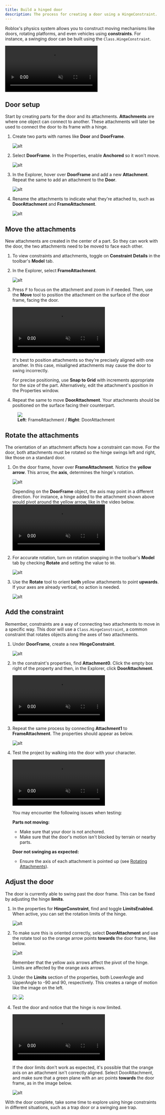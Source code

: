 ```yaml
---
title: Build a hinged door
description: The process for creating a door using a HingeConstraint.
---
```


Roblox's physics system allows you to construct moving mechanisms like doors, rotating platforms, and even vehicles using **constraints**. For instance, a swinging door can be built using the `Class.HingeConstraint`.

<video controls loop muted>
   <source src="../../../assets/tutorials/building-a-hinged-door/introToConstraints_finalExample.mp4" />
</video>

## Door setup

Start by creating parts for the door and its attachments. **Attachments** are where one object can connect to another. These attachments will later be used to connect the door to its frame with a hinge.

1. Create two parts with names like **Door** and **DoorFrame**.

   ![alt](../../../assets/tutorials/building-a-hinged-door/introToConstraints-showDoorCreated.jpg)

2. Select **DoorFrame**. In the Properties, enable **Anchored** so it won't move.

   ![alt](../../../assets/tutorials/building-a-hinged-door/introToConstraints_selectAnchored.png)

3. In the Explorer, hover over **DoorFrame** and add a new **Attachment**. Repeat the same to add an attachment to the **Door**.

   ![alt](../../../assets/tutorials/building-a-hinged-door/introToConstraints_attachmentsCreated.png)

4. Rename the attachments to indicate what they're attached to, such as **DoorAttachment** and **FrameAttachment**.

   ![alt](../../../assets/tutorials/building-a-hinged-door/introToConstraints_attachmentsRenamed.png)

## Move the attachments

New attachments are created in the center of a part. So they can work with the door, the two attachments need to be moved to face each other.

1. To view constraints and attachments, toggle on **Constraint Details** in the toolbar's **Model** tab.
2. In the Explorer, select **FrameAttachment**.

   ![alt](../../../assets/tutorials/building-a-hinged-door/introToConstraints_selectFrameAttachment.png)

3. Press <kbd>F</kbd> to focus on the attachment and zoom in if needed. Then, use the **Move** tool to position the attachment on the surface of the door frame, facing the door.

   <video controls loop muted>
      <source src="../../../assets/tutorials/building-a-hinged-door/introToConstraints_showMoveAttachment.mp4" />
   </video>

    <Alert severity="info">

   It's best to position attachments so they're precisely aligned with one another. In this case, misaligned attachments may cause the door to swing incorrectly.

   For precise positioning, use <b>Snap to Grid</b> with increments appropriate for the size of the part. Alternatively, edit the attachment's position in the Properties window.

    </Alert>

4. Repeat the same to move **DoorAttachment**. Your attachments should be positioned on the surface facing their counterpart.

<figure>
<img src="../../../assets/tutorials/building-a-hinged-door/introToConstraints_showAttachementsMoved.jpg" />
<figcaption><b>Left</b>: FrameAttachment / <b>Right</b>: DoorAttachment</figcaption>
</figure>

## Rotate the attachments

The orientation of an attachment affects how a constraint can move. For the door, both attachments must be rotated so the hinge swings left and right, like those on a standard door.

1. On the door frame, hover over **FrameAttachment**. Notice the **yellow arrow**. This arrow, the **axis**, determines the hinge's rotation.

   ![alt](../../../assets/tutorials/building-a-hinged-door/introToConstraints_showAttachmentAxis.jpg)

    <Alert severity="info">
    Depending on the <b>DoorFrame</b> object, the axis may point in a different direction. For instance, a hinge added to the attachment shown above would pivot around the yellow arrow, like in the video below.

   <video controls loop muted>
      <source src="../../../assets/tutorials/building-a-hinged-door/introToConstraints_doorSwingingWrong.mp4" />
   </video>
   </Alert>

2. For accurate rotation, turn on rotation snapping in the toolbar's **Model** tab by checking **Rotate** and setting the value to `90`.

   ![alt](../../../assets/tutorials/building-a-hinged-door/introToConstraints_snapRotate.png)

3. Use the **Rotate** tool to orient **both** yellow attachments to point **upwards**. If your axes are already vertical, no action is needed.

   ![alt](../../../assets/tutorials/building-a-hinged-door/introToConstraints_primaryAxis.jpg)

## Add the constraint

Remember, constraints are a way of connecting two attachments to move in a specific way. This door will use a `Class.HingeConstraint`, a common constraint that rotates objects along the axes of two attachments.

1. Under **DoorFrame**, create a new **HingeConstraint**.

   ![alt](../../../assets/tutorials/building-a-hinged-door/introToConstraints_showCreateHingeConstraint.png)

2. In the constraint's properties, find **Attachment0**. Click the empty box right of the property and then, in the Explorer, click **DoorAttachment**.

   <video controls muted>
      <source src="../../../assets/tutorials/building-a-hinged-door/introToConstraints_selectAttachment0.mp4" />
   </video>

3. Repeat the same process by connecting **Attachment1** to **FrameAttachment**. The properties should appear as below.

   ![alt](../../../assets/tutorials/building-a-hinged-door/introToConstraints_attachmentsConnected.png)

4. Test the project by walking into the door with your character.

   <video controls loop muted>
      <source src="../../../assets/tutorials/building-a-hinged-door/introToConstraints_finalDoor.mp4" />
   </video>

   <Alert severity="warning">

   You may encounter the following issues when testing:

   **Parts not moving:**

   - Make sure that your door is not anchored.
   - Make sure that the door's motion isn't blocked by terrain or nearby parts.

   **Door not swinging as expected:**

   - Ensure the axis of each attachment is pointed up (see [Rotating Attachments](#rotate-the-attachments)).

   </Alert>

## Adjust the door

The door is currently able to swing past the door frame. This can be fixed by adjusting the hinge **limits**.

1. In the properties for **HingeConstraint**, find and toggle **LimitsEnabled**. When active, you can set the rotation limits of the hinge.

   ![alt](../../../assets/tutorials/building-a-hinged-door/introToConstraints_limitsEnabled.png)

1. To make sure this is oriented correctly, select **DoorAttachment** and use the rotate tool so the orange arrow points **towards** the door frame, like below.

   ![alt](../../../assets/tutorials/building-a-hinged-door/introToConstraints_secondaryAxisArrow.png)

    <Alert severity="warning">

   Remember that the yellow axis arrows affect the pivot of the hinge. Limits are affected by the orange axis arrows.

    </Alert>

1. Under the **Limits** section of the properties, both LowerAngle and UpperAngle to -90 and 90, respectively. This creates a range of motion like the image on the left.

   <GridContainer numColumns="2">
     <img src="../../../assets/tutorials/building-a-hinged-door/introToConstraints_limitAnglesV2.jpg" />
     <img src="../../../assets/tutorials/building-a-hinged-door/introToConstraints_showLimitsSet.png" />
   </GridContainer>

1. Test the door and notice that the hinge is now limited.

   <video controls loop muted>
      <source src="../../../assets/tutorials/building-a-hinged-door/introToConstraints_finalDoor_WithLimits.mp4" />
   </video>

   <Alert severity="warning">

   If the door limits don't work as expected, it's possible that the orange axis on an attachment isn't correctly aligned. Select DoorAttachment, and make sure that a green plane with an arc points **towards** the door frame, as in the image below.

   ![alt](../../../assets/tutorials/building-a-hinged-door/introToConstraints_showAxisArc.jpg)

   </Alert>

With the door complete, take some time to explore using hinge constraints in different situations, such as a trap door or a swinging axe trap.
